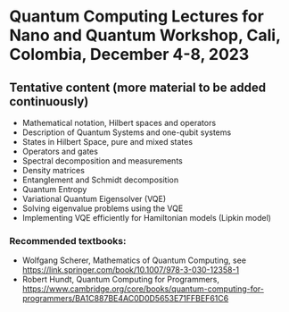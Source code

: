 # Quantum Computing Lectures for  Nano and Quantum Workshop, Cali, Colombia, December 4-8, 2023





## Tentative content (more material to be added continuously)
  - Mathematical notation, Hilbert spaces and operators
  - Description of Quantum Systems and one-qubit systems 
  - States in Hilbert Space, pure and mixed states
  - Operators and gates
  - Spectral decomposition and measurements
  - Density matrices
  - Entanglement and Schmidt decomposition 
  - Quantum Entropy
  - Variational Quantum Eigensolver (VQE)
  - Solving eigenvalue problems using the VQE
  - Implementing VQE efficiently for Hamiltonian models (Lipkin model)

### Recommended textbooks:
- Wolfgang Scherer, Mathematics of Quantum Computing, see https://link.springer.com/book/10.1007/978-3-030-12358-1
- Robert Hundt, Quantum Computing for Programmers, https://www.cambridge.org/core/books/quantum-computing-for-programmers/BA1C887BE4AC0D0D5653E71FFBEF61C6

